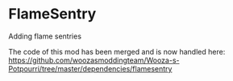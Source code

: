 # FlameSentry
Adding flame sentries

The code of this mod has been merged and is now handled here: https://github.com/woozasmoddingteam/Wooza-s-Potpourri/tree/master/dependencies/flamesentry
